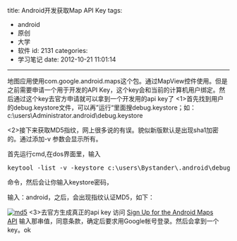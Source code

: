 title: Android开发获取Map API Key
tags:
  - android
  - 原创
  - 大学
  - 软件
id: 2131
categories:
  - 学习笔记
date: 2012-10-21 11:01:14
---

地图应用使用com.google.android.maps这个包。通过MapView控件使用。但是之前需要申请一个用于开发的API Key，这个key会和当前的计算机用户绑定。然后通过这个key去官方申请就可以拿到一个开发用的api key了
&lt;1&gt;首先找到用户的debug.keystore文件，可以再”运行“里面搜debug.keystore；如：c:\users\Administrator\.android\debug.keystore

&lt;2&gt;接下来获取MD5指纹，网上很多说的有误。貌似新版默认是出现sha1加密的。通过添加-v 参数会显示所有。

首先运行cmd,在dos界面里，输入
<pre class="lang:apache decode:true crayon-selected">keytool -list -v -keystore c:\users\Bystander\.android\debug.keystore</pre>
命令，然后会让你输入keystore密码，

输入：android，之后，会出现指纹认证MD5，如下：

[![]({{BASE_PATH}}/images/81f1a9c78815b22e8b390275737d4d1c74212447.jpg "md5")](http://leaverimage.b0.upaiyun.com/28249_o.jpg)
&lt;3&gt;去官方生成真正的api key
访问 [Sign Up for the Android Maps API](https://developers.google.com/android/maps-api-signup?hl=zh-CN) 输入那串值，同意条款，确定后要求用Google帐号登录。然后会拿到一个key。ok